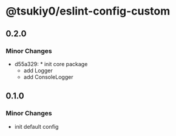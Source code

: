 # @tsukiy0/eslint-config-custom

## 0.2.0

### Minor Changes

- d55a329: \* init core package
  - add Logger
  - add ConsoleLogger

## 0.1.0

### Minor Changes

- init default config

